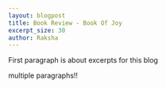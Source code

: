 ```yaml
---
layout: blogpost
title: Book Review - Book Of Joy
excerpt_size: 30
author: Raksha
---
```


First paragraph is about excerpts for this blog

multiple paragraphs!!
